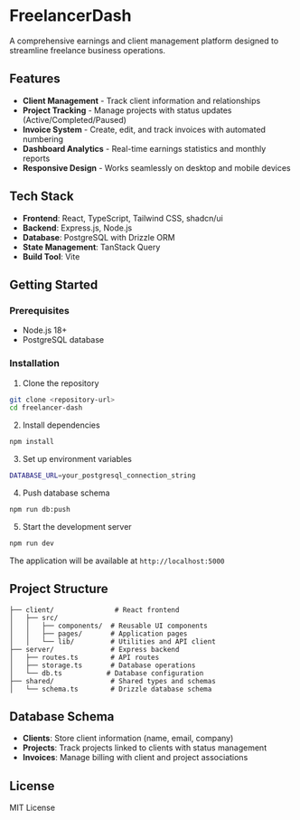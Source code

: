 # FreelancerDash

A comprehensive earnings and client management platform designed to streamline freelance business operations.

## Features

- **Client Management** - Track client information and relationships
- **Project Tracking** - Manage projects with status updates (Active/Completed/Paused)
- **Invoice System** - Create, edit, and track invoices with automated numbering
- **Dashboard Analytics** - Real-time earnings statistics and monthly reports
- **Responsive Design** - Works seamlessly on desktop and mobile devices

## Tech Stack

- **Frontend**: React, TypeScript, Tailwind CSS, shadcn/ui
- **Backend**: Express.js, Node.js
- **Database**: PostgreSQL with Drizzle ORM
- **State Management**: TanStack Query
- **Build Tool**: Vite

## Getting Started

### Prerequisites

- Node.js 18+
- PostgreSQL database

### Installation

1. Clone the repository
```bash
git clone <repository-url>
cd freelancer-dash
```

2. Install dependencies
```bash
npm install
```

3. Set up environment variables
```bash
DATABASE_URL=your_postgresql_connection_string
```

4. Push database schema
```bash
npm run db:push
```

5. Start the development server
```bash
npm run dev
```

The application will be available at `http://localhost:5000`

## Project Structure

```
├── client/               # React frontend
│   ├── src/
│   │   ├── components/  # Reusable UI components
│   │   ├── pages/       # Application pages
│   │   └── lib/         # Utilities and API client
├── server/              # Express backend
│   ├── routes.ts        # API routes
│   ├── storage.ts       # Database operations
│   └── db.ts           # Database configuration
├── shared/              # Shared types and schemas
│   └── schema.ts        # Drizzle database schema
```

## Database Schema

- **Clients**: Store client information (name, email, company)
- **Projects**: Track projects linked to clients with status management
- **Invoices**: Manage billing with client and project associations

## License

MIT License